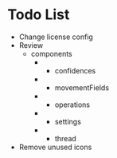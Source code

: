 # Todo List

* Change license config
* Review
    * components
        * - confidences
        * - movementFields
        * - operations
        * - settings
        * - thread
* Remove unused icons